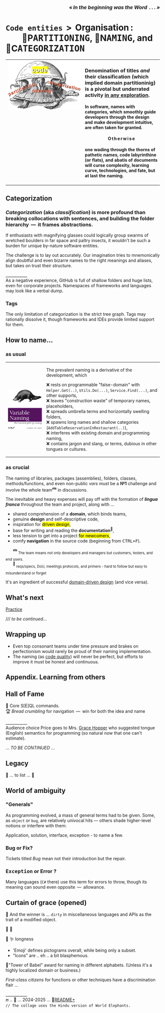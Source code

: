 <h3 dir="rtl"><i>«&thinsp;.&thinsp;.&thinsp;.&nbsp;&thinsp;In the beginning was the Word</i>&thinsp;»&thinsp;</h3>

# `Code entities` &thinsp;>&thinsp; Organisation&thinsp;:<br />&nbsp; &nbsp; &nbsp; &nbsp; 🐋P<samp>ARTITIONING</samp>, 🐋N<samp>AMING</samp>, and 🐋C<samp>ATEGORIZATION</samp>

<table><tr valign="top"><td width="50%"><picture><img alt="&nbsp; Three Elephants of code org" src="../../../_rsc/_img/illus/code-org_3elephants.jpg" /></picture></td><td>
  
### Denomination of titles _and_ their classification (which implied domain partitioninig) is a pivotal but underrated activity <ins>in&nbsp;any&nbsp;exploration</ins>.
  
#### In software, names with categories, which smoothly guide developers through the design and make development intuitive, are often taken for granted.

<div align="center"><b>O&thinsp;t&thinsp;h&thinsp;e&thinsp;r&thinsp;w&thinsp;i&thinsp;s&thinsp;e</b></div>

#### one wading through the thorns of pathetic names, code labyrinthine (or flats), and abatis of documents will curse complexity, learning curve, technologies, and fate, but at last the naming.
</td></tr></table>

## Categorization

### _Categorization_ (aka _classification_) is more profound than breaking collocations with sentences, and building the folder hierarchy &thinsp;&mdash;&thinsp; **it&nbsp;frames abstractions.**

If enthusiasts with magnifying glasses could logically group swarms of wretched boulders in far space and paltry insects, it wouldn't be such a burden for unique by-nature software entities.

The challenge is to lay out accurately. Our imagination tries to mnemonically align doubtful and even bizarre names to the right meanings and aliases, but takes on trust their structure.

\___________\
As a negative experience, GitHub is full of shallow folders and huge lists, even for corporate projects. Namespaces of frameworks and languages may look like a verbal dump.

### Tags

The only limitation of categorization is the strict tree graph. Tags may rationally dissolve it, though frameworks and IDEs provide limited support for them.

## How to name...

### as usual

<table><tr>
<td width="25%"><a href="https://orlybooks.com/books/variable-naming"><img alt="&nbsp;O RLY? Variable name. The hardest part of coding" src="../../../_rsc/_img/snap/media/ORly.Book-CodeNaming.jpg" /></a>
</td><td>

The prevalent naming is a derivative of the development, which

❌ rests on programmable "false-domain" with `Helper.Get(..)`, `Utils.Do(...)`, `Service.Find(...)`, and other supports,\
❌ leaves "construction waste" of temporary names, placeholders,\
❌ spreads umbrella terms and horizontally swelling folders,\
❌ spawns long names and shallow categories (`AddTableReservationInRestaurant(..)`),\
❌ interferes with existing domain and programming naming,\
❌ contains jargon and slang, or terms, dubious in other tongues or cultures. 
  
</td></tr></table>

### as crucial

The naming of libraries, packages (assemblies), folders, classes, methods/functions, and even non-public _vars_ must be a **№1** challenge and involve the whole team<sup>:family:</sup> in discussions. 

The inevitable and heavy expenses will pay off with the formation of ***lingua franca*** throughout the team and project, along with&nbsp;...
  
+ shared comprehension of a **domain**, which binds teams,
+ genuine **design** and self-descriptive code,
+ inspiration for <mark>driven design</mark>,
+ base for writing and reading the **documentation**<sup>📒</sup>,
+ less tension to get into a project <mark>for newcomers</mark>,
+ comfy **navigation** in the source code (beginning from <kbd>CTRL+F</kbd>).

&nbsp;&nbsp;&nbsp;&nbsp;&nbsp;&nbsp;<sup>:family:</sup><sub> The team means not only developers and managers but customers, testers, and end users.</sub>\
&nbsp;&nbsp;&nbsp;&nbsp;&nbsp;&nbsp;<sup>📒</sup><sub> reqs/specs, DoU, meetings protocols, and primers - hard to follow but easy to misunderstand or forget</sub>

It's an ingredient of successful [domain-driven design](../drive/README.md#Domain-drive) (and vice versa).

## What's next

[Practice](README+/naming_practice.md)

/// _to be continued..._

## Wrapping up

+ Even top consonant teams under time pressure and brakes on perfectionism would rarely be proud of their naming implementation. 
+ The naming (as [code quality](../../QA/README+/code-quality.md)) will never be perfect, but efforts to improve it must be honest and continuous.

## Appendix. Learning from others

## Hall of Fame

🥇 Core S[E]QL commands.\
🏆 _Bread crumbling_ for navigation &thinsp;&mdash;&thinsp; win for both the idea and name

\___________\
Audience choice Price goes to Mrs. [Grace Hopper](../../../../pencraft/README+/quotes/README+/contributors/README.md#Grace-Hopper) 
who suggested tongue (English) semantics for programming (so natural now that one can't estimate).

 ...  _TO BE CONTINUED_ ...

## Legacy

🚧 ... to list ... 🚧

## World of ambiguity

### "Generals"

As programming evolved, a mass of general terms had to be given. Some, as `object` or `bug`, are relatively univocal hits &mdash; others shade higher-level notions or interfere with them:

Application, solution, interface, exception - to name a few.

### Bug or Fix?

Tickets titled _Bug_ mean not their introduction but the repair.

### <samp>Exception</samp> or Error ?

Many languages (`C#` there) use this term for errors to throw, though its meaning can sound even opposite &thinsp;&mdash;&thinsp; allowance.

## Curtain of grace (opened)

👑 And the winner is ... `dirty` in miscellaneous languages and APIs as the trait of a modified object.

🍅 🍓 

🍓 
🪱 longness

- 'Emoji' defines pictograms overall, while being only a subset. 
- "Icons" are .. eh .. a bit blasphemous.

🗼"Tower of Babel" award for naming in different alphabets. (Unless it's a highly localized domain or business.)

_First-class citizens_ for functions or other techniques have a discrimination flair ...

___________\
🔚 ..  🌙 ... 2024-2025 ...  📂[README+](README+)\
`// The collage uses the Hindu version of World Elephants.`

